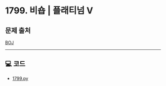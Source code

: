 # 1799. 비숍 | 플래티넘 V

## 문제 출처
[BOJ](https://www.acmicpc.net/problem/1799)



---

## 💻 코드
* [1799.py](1799.py)